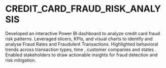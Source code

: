 # CREDIT_CARD_FRAUD_RISK_ANALYSIS
Developed an interactive Power BI dashboard to analyze credit card fraud risk patterns.
Leveraged slicers, KPIs, and visual charts to identify and analyse Fraud Rates and Fraudulent Transactions.
Highlighted behavioral trends across transaction types, time , customer companies and states .
Enabled stakeholders to draw actionable insights for fraud detection and risk mitigation.

